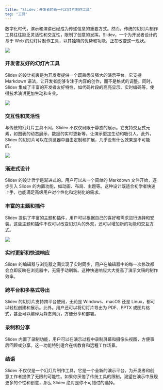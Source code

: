 ```yaml
---
title: "Slidev：开发者的新一代幻灯片制作工具"
tag: "工具"
---
```


数字化时代，演示和演讲已经成为传递信息的重要方式。然而，传统的幻灯片制作工具往往缺乏灵活性和交互性，限制了创意的发挥。Slidev，一个为开发者设计的基于 Web 的幻灯片制作工具，以其独特的优势和功能，正在改变这一现状。

<img src="../imgs/02/01.webp" />

### 开发者友好的幻灯片工具

Slidev 的设计初衷是为开发者提供一个既熟悉又强大的演示平台。它支持 Markdown 语法，让开发者能够专注于内容的创作，而不是格式的调整。同时，Slidev 集成了丰富的开发者友好特性，如代码片段的高亮显示、实时编码等，使得技术演讲更加生动和专业。

<img src="../imgs/02/02.webp" />

### 交互性和灵活性

与传统的幻灯片工具不同，Slidev 不仅仅局限于静态的展示。它支持交互式元素，如图表的动态展示、数据的实时更新等，让演示更加生动和吸引人。此外，Slidev 的幻灯片可以在浏览器中自由定制和扩展，几乎没有什么效果是不可能的。

<img src="../imgs/02/03.webp" />

### 渐进式设计

Slidev 的设计哲学是渐进式的。用户可以从一个简单的 Markdown 文件开始，逐步引入 Slidev 的内置功能，如动画、布局、主题等。这种设计既适合初学者快速上手，也能满足高级用户对个性化和定制化的需求。

### 丰富的主题和插件

Slidev 提供了丰富的主题和插件，用户可以根据自己的喜好和需求进行选择和安装。这些主题和插件不仅可以改变幻灯片的外观，还可以增加新的功能和交互方式。

<img src="../imgs/02/04.webp" />

### 实时更新和快速响应

Slidev 的编辑器与浏览器之间实现了实时同步，用户在编辑器中的每一次修改都会立即反映在浏览器中，无需手动刷新。这种快速响应大大提高了演示文稿的制作效率。

### 跨平台和多格式导出

Slidev 的幻灯片支持跨平台使用，无论是 Windows、macOS 还是 Linux，都可以轻松创建和展示。此外，用户还可以将幻灯片导出为 PDF、PPTX 或图片格式，甚至可以编译为静态网页，方便分享和部署。

### 录制和分享

Slidev 内置了录制功能，用户可以在演示过程中录制屏幕和摄像头视图，方便事后回顾或分享。这一功能特别适合在线教育和远程工作场景。

### 结语

Slidev 不仅仅是一个幻灯片制作工具，它是一个全新的演示平台，为开发者和创意工作者提供了无限的可能性。如果你厌倦了传统工具的限制，渴望在演示中展现更多的个性和创意，那么 Slidev 绝对是你不可错过的选择。
